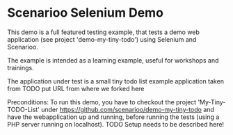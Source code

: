 # Scenarioo Selenium Demo

This demo is a full featured testing example, that tests a demo web application (see project 'demo-my-tiny-todo') using Selenium and Scenarioo.

The example is intended as a learning example, useful for workshops and trainings.

The application under test is a small tiny todo list example application taken from 
TODO put URL from where we forked here

Preconditions:
To run this demo, you have to checkout the project 'My-Tiny-TODO-List' under https://github.com/scenarioo/demo-my-tiny-todo
and have the webapplication up and running, before running the tests (using a PHP server running on localhost).
TODO Setup needs to be described here!




